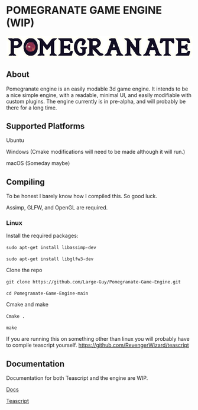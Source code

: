 # POMEGRANATE GAME ENGINE (WIP)
![Pomegranate](img/PomegranateEngineText.png)
## About
Pomegranate engine is an easily modable 3d game engine. It intends to be a nice simple engine, with a readable, minimal UI, and easily modifiable with custom plugins. The engine currently is in pre-alpha, and will probably be there for a long time. 

## Supported Platforms

Ubuntu

Windows (Cmake modifications will need to be made although it will run.)

macOS (Someday maybe)

## Compiling

To be honest I barely know how I compiled this. So good luck.  

Assimp, GLFW, and OpenGL are required.

### Linux

Install the required packages:

```sudo apt-get install libassimp-dev```

```sudo apt-get install libglfw3-dev```

Clone the repo

```git clone https://github.com/Large-Guy/Pomegranate-Game-Engine.git```

```cd Pomegranate-Game-Engine-main```

Cmake and make

```Cmake .```

```make```


If you are running this on something other than linux you will probably have to compile teascript yourself. https://github.com/RevengerWizard/teascript
## Documentation
Documentation for both Teascript and the engine are WIP.

[Docs](docs/engine.md)

[Teascript](docs/teascript.md)
